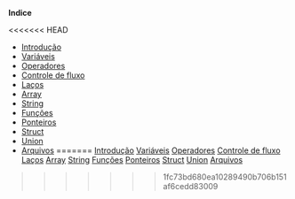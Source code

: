 
**Indice**

<<<<<<< HEAD
* [Introdução](source/algorithms/readme.md)
* [Variáveis](/source/algorithms/variables/variable.c)
* [Operadores]()
* [Controle de fluxo]()
* [Laços]()
* [Array]()
* [String]()
* [Funções]()
* [Ponteiros]()
* [Struct]()
* [Union]()
* [Arquivos]()
=======
[Introdução](source/algorithms/readme.md)
[Variáveis](/source/algorithms/variables/variable.c)
[Operadores]()
[Controle de fluxo]()
[Laços]()
[Array]()
[String]()
[Funções]()
[Ponteiros]()
[Struct]()
[Union]()
[Arquivos]()
>>>>>>> 1fc73bd680ea10289490b706b151af6cedd83009




